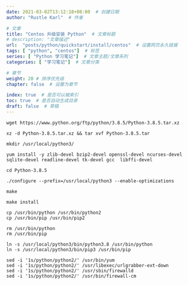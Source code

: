 ```yaml
---
date: 2021-03-02T13:12:18+08:00  # 创建日期
author: "Rustle Karl"  # 作者

# 文章
title: "Centos 升级安装 Python"  # 文章标题
# description: "文章描述"
url:  "posts/python/quickstart/install/centos"  # 设置网页永久链接
tags: [ "python", "centos"]  # 标签
series: [ "Python 学习笔记"]  # 文章主题/文章系列
categories: [ "学习笔记"]  # 文章分类

# 章节
weight: 20 # 排序优先级
chapter: false  # 设置为章节

index: true  # 是否可以被索引
toc: true  # 是否自动生成目录
draft: false  # 草稿
---
```


```shell
wget https://www.python.org/ftp/python/3.8.5/Python-3.8.5.tar.xz
```

```shell
xz -d Python-3.8.5.tar.xz && tar xvf Python-3.8.5.tar
```

```shell
mkdir /usr/local/python3/
```

```shell
yum install -y zlib-devel bzip2-devel openssl-devel ncurses-devel sqlite-devel readline-devel tk-devel gcc  libffi-devel
```

```shell
cd Python-3.8.5 
```

```shell
./configure --prefix=/usr/local/python3 --enable-optimizations
```

```shell
make
```

```shell
make install
```

```shell
cp /usr/bin/python /usr/bin/python2
cp /usr/bin/pip /usr/bin/pip2
```

```shell
rm /usr/bin/python
rm /usr/bin/pip

ln -s /usr/local/python3/bin/python3.8 /usr/bin/python
ln -s /usr/local/python3/bin/pip3 /usr/bin/pip
```

```shell
sed -i '1s/python/python2/' /usr/bin/yum
sed -i '1s/python/python2/' /usr/libexec/urlgrabber-ext-down
sed -i '1s/python/python2/' /usr/sbin/firewalld
sed -i '1s/python/python2/' /usr/bin/firewall-cm
```

```shell

```

```shell

```
